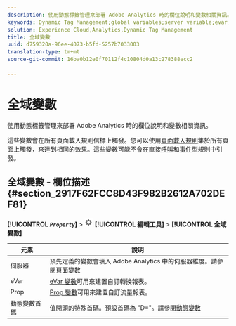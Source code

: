 ```yaml
---
description: 使用動態標籤管理來部署 Adobe Analytics 時的欄位說明和變數相關資訊。
keywords: Dynamic Tag Management;global variables;server variable;evar;props;dynamic variable prefix;dynamic variable
solution: Experience Cloud,Analytics,Dynamic Tag Management
title: 全域變數
uuid: d759320a-96ee-4073-b5fd-5257b7033003
translation-type: tm+mt
source-git-commit: 16ba0b12e0f70112f4c10804d0a13c278388ecc2

---
```



# 全域變數

使用動態標籤管理來部署 Adobe Analytics 時的欄位說明和變數相關資訊。

這些變數會在所有頁面載入規則信標上觸發。您可以使用[頁面載入規則](/help/implement/c-implement-with-dtm/c-rules/t-rules-page-conditions.md)集於所有頁面上觸發，來達到相同的效果。這些變數可能不會在[直接呼叫](/help/implement/c-implement-with-dtm/c-rules/t-rules-direct-conditions.md)和[事件型](/help/implement/c-implement-with-dtm/c-rules/t-rules-event-conditions.md)規則中引發。

## 全域變數 - 欄位描述 {#section_2917F62FCC8D43F982B2612A702DEF81}

**[!UICONTROL *`Property`*]** &gt; ![](assets/settings_gear.png) **[!UICONTROL 編輯工具]** &gt; **[!UICONTROL 全域變數]**

| 元素 | 說明 |
|--- |--- |
| 伺服器 | 預先定義的變數會填入 Adobe Analytics 中的伺服器維度。請參閱[頁面變數](/help/implement/js-implementation/c-variables/page-variables.md) |
| eVar | [eVar 變數](/help/implement/js-implementation/c-variables/page-variables.md)可用來建置自訂轉換報表。 |
| Prop | [Prop 變數](/help/implement/js-implementation/c-variables/page-variables.md)可用來建置自訂流量報表。 |
| 動態變數首碼 | 值開頭的特殊首碼。預設首碼為 "D="。請參閱[動態變數](/help/implement/js-implementation/c-variables/dynvars-overview.md) |
